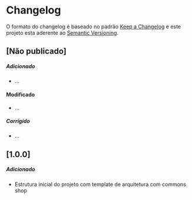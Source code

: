 # Changelog

O formato do changelog é baseado no padrão [Keep a Changelog](https://keepachangelog.com/pt-BR/1.0.0/) e este projeto esta aderente ao [Semantic Versioning](https://semver.org/lang/pt-BR/).

## [Não publicado]

##### Adicionado 
- ...
  
#### Modificado
- ...

##### Corrigido
- ...

## [1.0.0]

##### Adicionado 
- Estrutura inicial do projeto com template de arquitetura com commons shop
